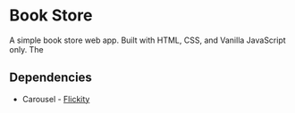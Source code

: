 # Book Store

A simple book store web app. Built with HTML, CSS, and Vanilla JavaScript only. The

## Dependencies

- Carousel - [Flickity](https://flickity.metafizzy.co)

